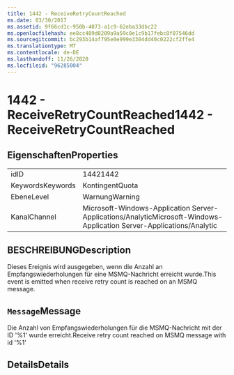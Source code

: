 ```yaml
---
title: 1442 - ReceiveRetryCountReached
ms.date: 03/30/2017
ms.assetid: 9f66cd1c-950b-4073-a1c9-62eba33dbc22
ms.openlocfilehash: ee8cc409d0209a9a59c0e1c9b17febc8f07546dd
ms.sourcegitcommit: bc293b14af795e0e999e3304dd40c0222cf2ffe4
ms.translationtype: MT
ms.contentlocale: de-DE
ms.lasthandoff: 11/26/2020
ms.locfileid: "96285004"
---
```

# <a name="1442---receiveretrycountreached"></a><span data-ttu-id="bb27a-102">1442 - ReceiveRetryCountReached</span><span class="sxs-lookup"><span data-stu-id="bb27a-102">1442 - ReceiveRetryCountReached</span></span>

## <a name="properties"></a><span data-ttu-id="bb27a-103">Eigenschaften</span><span class="sxs-lookup"><span data-stu-id="bb27a-103">Properties</span></span>  
  
|||  
|-|-|  
|<span data-ttu-id="bb27a-104">id</span><span class="sxs-lookup"><span data-stu-id="bb27a-104">ID</span></span>|<span data-ttu-id="bb27a-105">1442</span><span class="sxs-lookup"><span data-stu-id="bb27a-105">1442</span></span>|  
|<span data-ttu-id="bb27a-106">Keywords</span><span class="sxs-lookup"><span data-stu-id="bb27a-106">Keywords</span></span>|<span data-ttu-id="bb27a-107">Kontingent</span><span class="sxs-lookup"><span data-stu-id="bb27a-107">Quota</span></span>|  
|<span data-ttu-id="bb27a-108">Ebene</span><span class="sxs-lookup"><span data-stu-id="bb27a-108">Level</span></span>|<span data-ttu-id="bb27a-109">Warnung</span><span class="sxs-lookup"><span data-stu-id="bb27a-109">Warning</span></span>|  
|<span data-ttu-id="bb27a-110">Kanal</span><span class="sxs-lookup"><span data-stu-id="bb27a-110">Channel</span></span>|<span data-ttu-id="bb27a-111">Microsoft-Windows-Application Server-Applications/Analytic</span><span class="sxs-lookup"><span data-stu-id="bb27a-111">Microsoft-Windows-Application Server-Applications/Analytic</span></span>|  
  
## <a name="description"></a><span data-ttu-id="bb27a-112">BESCHREIBUNG</span><span class="sxs-lookup"><span data-stu-id="bb27a-112">Description</span></span>  

 <span data-ttu-id="bb27a-113">Dieses Ereignis wird ausgegeben, wenn die Anzahl an Empfangswiederholungen für eine MSMQ-Nachricht erreicht wurde.</span><span class="sxs-lookup"><span data-stu-id="bb27a-113">This event is emitted when receive retry count is reached on an MSMQ message.</span></span>  
  
## <a name="message"></a><span data-ttu-id="bb27a-114">`Message`</span><span class="sxs-lookup"><span data-stu-id="bb27a-114">Message</span></span>  

 <span data-ttu-id="bb27a-115">Die Anzahl von Empfangswiederholungen für die MSMQ-Nachricht mit der ID '%1' wurde erreicht.</span><span class="sxs-lookup"><span data-stu-id="bb27a-115">Receive retry count reached on MSMQ message with id '%1'</span></span>  
  
## <a name="details"></a><span data-ttu-id="bb27a-116">Details</span><span class="sxs-lookup"><span data-stu-id="bb27a-116">Details</span></span>
